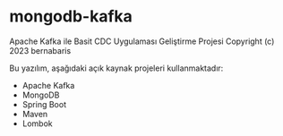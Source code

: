 # mongodb-kafka
Apache Kafka ile Basit CDC Uygulaması Geliştirme Projesi
Copyright (c) 2023 bernabaris

Bu yazılım, aşağıdaki açık kaynak projeleri kullanmaktadır:

- Apache Kafka
- MongoDB
- Spring Boot
- Maven
- Lombok

